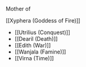 Mother of 

[[Xyphera (Goddess of Fire)]]

* [[Utrilius (Conquest)]]
* [[Dearil (Death)]]
* [[Edith (War)]]
* [[Wanjala (Famine)]]
* [[Virna (Time)]]